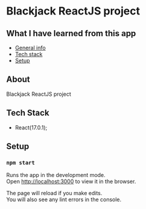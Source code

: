 # Blackjack ReactJS project

## What I have learned from this app

- [General info](#about)
- [Tech stack](#tech-stack)
- [Setup](#setup)

## About

Blackjack ReactJS project

## Tech Stack

- React(17.0.1);

## Setup

### `npm start`

Runs the app in the development mode.\
Open [http://localhost:3000](http://localhost:3000) to view it in the browser.

The page will reload if you make edits.\
You will also see any lint errors in the console.
